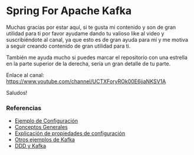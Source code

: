 # Spring For Apache Kafka
Muchas gracias por estar aquí, si te gusta mi contenido y son de gran utilidad para ti por favor ayudame dando tu valioso like al video y suscribiéndote al canal, ya que esto es de gran ayuda para mí y me motiva a seguir creando contenido de gran utilidad para ti.

También me ayuda mucho si puedes marcar el repositorio con una estrella en la parte superior de la derecha, sería un gran detalle de tu parte.

Enlace al canal: https://www.youtube.com/channel/UCTXForyROk00E6jiaNKSV1A

Saludos!

### Referencias

* [Ejemplo de Configuración](https://medium.com/@jamshidsadiqi25/kafka-configuration-spring-boot-6d5cd22f373d)
* [Conceptos Generales](https://www.enmilocalfunciona.io/aprendiendo-apache-kafka-parte-1/)
* [Explicación de propiedades de configuración](https://www.baeldung.com/kafka-docker-connection)
* [Otros ejemplos de Kafka](https://github.com/lokeshgupta1981/Kafka-Tutorials/tree/master)
* [DDD y Kafka](https://github.com/DomingoAlvarez99/ddd-example/tree/main)